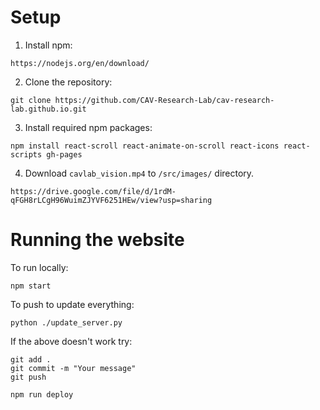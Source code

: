 # Setup
1. Install npm:
```
https://nodejs.org/en/download/
```
2. Clone the repository:
```
git clone https://github.com/CAV-Research-Lab/cav-research-lab.github.io.git
```

3. Install required npm packages:
```
npm install react-scroll react-animate-on-scroll react-icons react-scripts gh-pages
```
4. Download `cavlab_vision.mp4` to `/src/images/` directory.
```
https://drive.google.com/file/d/1rdM-qFGH8rLCgH96WuimZJYVF6251HEw/view?usp=sharing
```

# Running the website
To run locally:
```
npm start
```

To push to update everything:
```
python ./update_server.py
```
If the above doesn't work try:
```
git add .
git commit -m "Your message"
git push

npm run deploy
```
